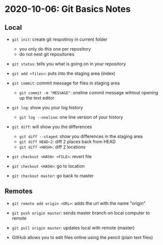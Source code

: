 # 2020-10-06: Git Basics Notes

## Local

- `git init`: create git respotiroy in current folder
    - you only do this one per repository
    - do not nest git repositories
- `git status`: tells you what is going on in your repository
- `git add <files>`: puts <files> into the staging area (index)
- `git commit`: commit message for files in staging area
    - `git commit -m "MESSAGE"`: oneline commit message wihtout opening up the text editor
- `git log`: show you your log history
    - `git log --oneline`: one line version of your history

- `git diff`: will show you the differences
    - `git diff --staged`: show you differences in the staging area
    - `git diff HEAD~2`: diff 2 places back from HEAD
    - `git diff <HASH>`: diff 2 locations

- `git checkout <HASH> <FILE>`: revert file
- `git checkout <HASH>`: go to location
- `git checkout master`: go back to master

## Remotes

- `git remote add origin <URL>`: adds the url with the name "origin"

- `git push origin master`: sends master branch on local computer to remote
- `git pull origin master`: updates local with remote (master)

- GitHub allows you to edit files online using the pencil (plain text files)
